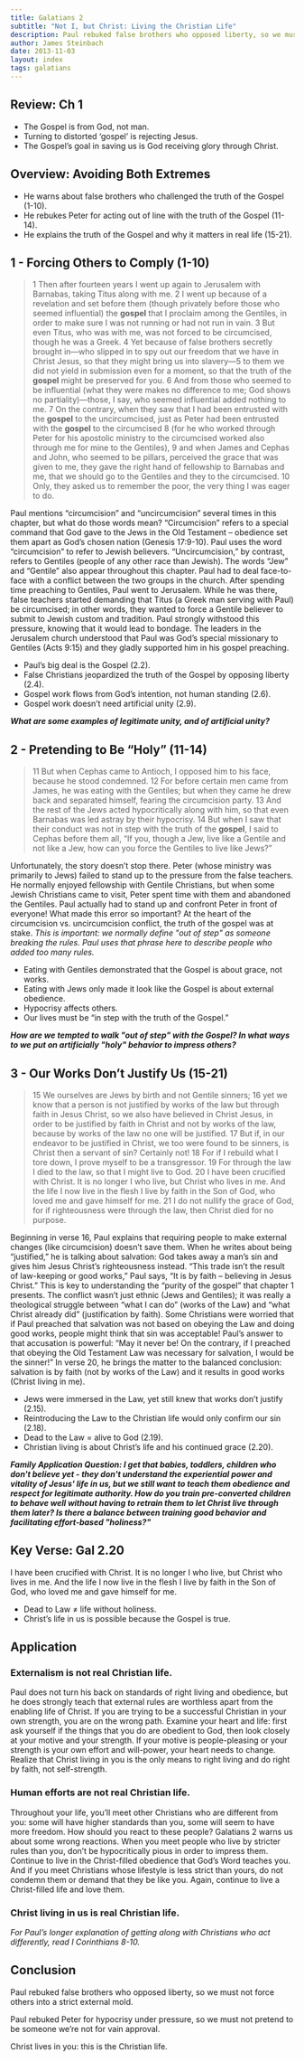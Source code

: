 ```yaml
---
title: Galatians 2
subtitle: "Not I, but Christ: Living the Christian Life"
description: Paul rebuked false brothers who opposed liberty, so we must not force others into a strict external mold. Paul rebuked Peter for hypocrisy under pressure, so we must not pretend to be someone we’re not for vain approval.
author: James Steinbach
date: 2013-11-03
layout: index
tags: galatians
---
```


## Review: Ch 1

* The Gospel is from God, not man.
* Turning to distorted ‘gospel’ is rejecting Jesus.
* The Gospel’s goal in saving us is God receiving glory through Christ.

## Overview: Avoiding Both Extremes

* He warns about false brothers who challenged the truth of the Gospel (1-10).
* He rebukes Peter for acting out of line with the truth of the Gospel (11-14).
* He explains the truth of the Gospel and why it matters in real life (15-21).

## 1 - Forcing Others to Comply (1-10)

> 1 Then after fourteen years I went up again to Jerusalem with Barnabas, taking Titus along with me. 2 I went up because of a revelation and set before them (though privately before those who seemed influential) the **gospel** that I proclaim among the Gentiles, in order to make sure I was not running or had not run in vain. 3 But even Titus, who was with me, was not forced to be circumcised, though he was a Greek. 4 Yet because of false brothers secretly brought in—who slipped in to spy out our freedom that we have in Christ Jesus, so that they might bring us into slavery—5 to them we did not yield in submission even for a moment, so that the truth of the **gospel** might be preserved for you. 6 And from those who seemed to be influential (what they were makes no difference to me; God shows no partiality)—those, I say, who seemed influential added nothing to me. 7 On the contrary, when they saw that I had been entrusted with the **gospel** to the uncircumcised, just as Peter had been entrusted with the **gospel** to the circumcised 8 (for he who worked through Peter for his apostolic ministry to the circumcised worked also through me for mine to the Gentiles), 9 and when James and Cephas and John, who seemed to be pillars, perceived the grace that was given to me, they gave the right hand of fellowship to Barnabas and me, that we should go to the Gentiles and they to the circumcised. 10 Only, they asked us to remember the poor, the very thing I was eager to do.

Paul mentions “circumcision” and “uncircumcision” several times in this chapter, but what do those words mean? “Circumcision” refers to a special command that God gave to the Jews in the Old Testament – obedience set them apart as God’s chosen nation (Genesis 17:9-10). Paul uses the word “circumcision” to refer to Jewish believers. “Uncircumcision,” by contrast, refers to Gentiles (people of any other race than Jewish). The words “Jew” and “Gentile” also appear throughout this chapter. Paul had to deal face-to-face with a conflict between the two groups in the church. After spending time preaching to Gentiles, Paul went to Jerusalem. While he was there, false teachers started demanding that Titus (a Greek man serving with Paul) be circumcised; in other words, they wanted to force a Gentile believer to submit to Jewish custom and tradition. Paul strongly withstood this pressure, knowing that it would lead to bondage. The leaders in the Jerusalem church understood that Paul was God’s special missionary to Gentiles (Acts 9:15) and they gladly supported him in his gospel preaching.

* Paul’s big deal is the Gospel (2.2).
* False Christians jeopardized the truth of the Gospel by opposing liberty (2.4).
* Gospel work flows from God’s intention, not human standing (2.6).
* Gospel work doesn’t need artificial unity (2.9).

***What are some examples of legitimate unity, and of artificial unity?***

## 2 - Pretending to Be “Holy” (11-14)

>11 But when Cephas came to Antioch, I opposed him to his face, because he stood condemned. 12 For before certain men came from James, he was eating with the Gentiles; but when they came he drew back and separated himself, fearing the circumcision party. 13 And the rest of the Jews acted hypocritically along with him, so that even Barnabas was led astray by their hypocrisy. 14 But when I saw that their conduct was not in step with the truth of the **gospel**, I said to Cephas before them all, “If you, though a Jew, live like a Gentile and not like a Jew, how can you force the Gentiles to live like Jews?”

Unfortunately, the story doesn’t stop there. Peter (whose ministry was primarily to Jews) failed to stand up to the pressure from the false teachers. He normally enjoyed fellowship with Gentile Christians, but when some Jewish Christians came to visit, Peter spent time with them and abandoned the Gentiles. Paul actually had to stand up and confront Peter in front of everyone! What made this error so important? At the heart of the circumcision vs. uncircumcision conflict, the truth of the gospel was at stake. *This is important: we normally define "out of step" as someone breaking the rules. Paul uses that phrase here to describe people who added too many rules.*

* Eating with Gentiles demonstrated that the Gospel is about grace, not works.
* Eating with Jews only made it look like the Gospel is about external obedience.
* Hypocrisy affects others.
* Our lives must be “in step with the truth of the Gospel.”

***How are we tempted to walk "out of step" with the Gospel? In what ways to we put on artificially "holy" behavior to impress others?***

## 3 - Our Works Don’t Justify Us (15-21)

> 15 We ourselves are Jews by birth and not Gentile sinners; 16 yet we know that a person is not justified by works of the law but through faith in Jesus Christ, so we also have believed in Christ Jesus, in order to be justified by faith in Christ and not by works of the law, because by works of the law no one will be justified.
17 But if, in our endeavor to be justified in Christ, we too were found to be sinners, is Christ then a servant of sin? Certainly not! 18 For if I rebuild what I tore down, I prove myself to be a transgressor. 19 For through the law I died to the law, so that I might live to God. 20 I have been crucified with Christ. It is no longer I who live, but Christ who lives in me. And the life I now live in the flesh I live by faith in the Son of God, who loved me and gave himself for me. 21 I do not nullify the grace of God, for if righteousness were through the law, then Christ died for no purpose.

Beginning in verse 16, Paul explains that requiring people to make external changes (like circumcision) doesn’t save them. When he writes about being “justified,” he is talking about salvation: God takes away a man’s sin and gives him Jesus Christ’s righteousness instead. “This trade isn’t the result of law-keeping or good works,” Paul says, “It is by faith – believing in Jesus Christ.” This is key to understanding the “purity of the gospel” that chapter 1 presents. The conflict wasn’t just ethnic (Jews and Gentiles); it was really a theological struggle between “what I can do” (works of the Law) and “what Christ already did” (justification by faith). Some Christians were worried that if Paul preached that salvation was not based on obeying the Law and doing good works, people might think that sin was acceptable! Paul’s answer to that accusation is powerful: “May it never be! On the contrary, if I preached that obeying the Old Testament Law was necessary for salvation, I would be the sinner!” In verse 20, he brings the matter to the balanced conclusion: salvation is by faith (not by works of the Law) and it results in good works (Christ living in me).

* Jews were immersed in the Law, yet still knew that works don’t justify (2.15).
* Reintroducing the Law to the Christian life would only confirm our sin (2.18).
* Dead to the Law = alive to God (2.19).
* Christian living is about Christ’s life and his continued grace (2.20).

***Family Application Question: I get that babies, toddlers, children who don't believe yet - they don't understand the experiential power and vitality of Jesus' life in us, but we still want to teach them obedience and respect for legitimate authority. How do you train pre-converted children to behave well without having to retrain them to let Christ live through them later? Is there a balance between training good behavior and facilitating effort-based "holiness?"***

## Key Verse: Gal 2.20

I have been crucified with Christ. It is no longer I who live, but Christ who lives in me. And the life I now live in the flesh I live by faith in the Son of God, who loved me and gave himself for me.

* Dead to Law ≠ life without holiness.
* Christ’s life in us is possible because the Gospel is true.

## Application

### Externalism is not real Christian life.

Paul does not turn his back on standards of right living and obedience, but he does strongly teach that external rules are worthless apart from the enabling life of Christ. If you are trying to be a successful Christian in your own strength, you are on the wrong path. Examine your heart and life: first ask yourself if the things that you do are obedient to God, then look closely at your motive and your strength. If your motive is people-pleasing or your strength is your own effort and will-power, your heart needs to change. Realize that Christ living in you is the only means to right living and do right by faith, not self-strength.

### Human efforts are not real Christian life.

Throughout your life, you’ll meet other Christians who are different from you: some will have higher standards than you, some will seem to have more freedom. How should you react to these people? Galatians 2 warns us about some wrong reactions. When you meet people who live by stricter rules than you, don’t be hypocritically pious in order to impress them. Continue to live in the Christ-filled obedience that God’s Word teaches you. And if you meet Christians whose lifestyle is less strict than yours, do not condemn them or demand that they be like you. Again, continue to live a Christ-filled life and love them.

### Christ living in us is real Christian life.

_For Paul’s longer explanation of getting along with Christians who act differently, read I Corinthians 8-10._

## Conclusion

Paul rebuked false brothers who opposed liberty, so we must not force others into a strict external mold.

Paul rebuked Peter for hypocrisy under pressure, so we must not pretend to be someone we’re not for vain approval.

Christ lives in you: this is the Christian life.
